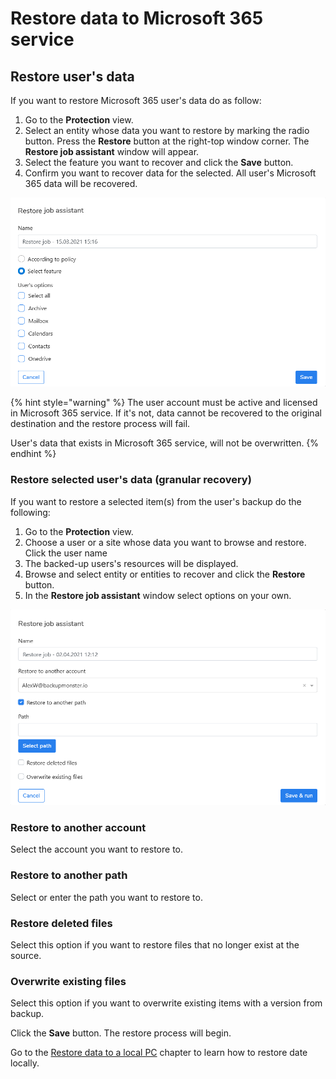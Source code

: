 # Restore data to Microsoft 365 service

## Restore user's data

If you want to restore Microsoft 365 user's data do as follow:

1. Go to the **Protection** view.
2. Select an entity whose data you want to restore by marking the radio button. Press the **Restore** button at the right-top window corner. The **Restore job assistant** window will appear.
3. Select the feature you want to recover and click the **Save** button.
4. Confirm you want to recover data for the selected. All user's Microsoft 365 data will be recovered.

![](../../.gitbook/assets/image%20%2836%29.png)

{% hint style="warning" %}
The user account must be active and licensed in Microsoft 365 service. If it's not, data cannot be recovered to the original destination and the restore process will fail.

User's data that exists in Microsoft 365 service, will not be overwritten. 
{% endhint %}

### Restore selected user's data \(granular recovery\)

If you  want to restore a selected item\(s\) from the user's backup do the following:

1. Go to the **Protection** view.
2. Choose a user or a site whose data you want to browse and restore. Click the user name
3. The backed-up users's resources will be displayed.
4. Browse and select entity or entities to recover and click the **Restore** button.
5. In the **Restore job assistant** window select options on your own.

![](../../.gitbook/assets/image%20%2851%29.png)

### Restore to another account

Select the account you want to restore to. 

### Restore to another path <a id="restore-to-another-account"></a>

Select or enter the path you want to restore to.

### Restore deleted files

Select this option if you want to restore files that no longer exist at the source. 

### Overwrite existing files

Select this option if you want to overwrite existing items with a version from backup.

 Click the **Save** button. The restore process will begin.

 Go to the [Restore data to a local PC](restoring-data-to-local-pc.md) chapter to learn how to restore date locally.

